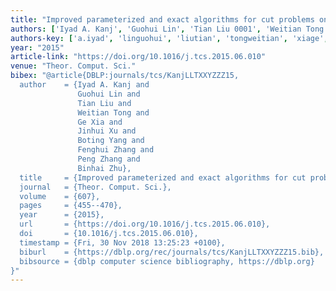 ```yaml
---
title: "Improved parameterized and exact algorithms for cut problems on trees"
authors: ['Iyad A. Kanj', 'Guohui Lin', 'Tian Liu 0001', 'Weitian Tong', 'Ge Xia', 'Jinhui Xu 0001', 'Boting Yang', 'Fenghui Zhang', 'Peng Zhang 0008', 'Binhai Zhu']
authors-key: ['a.iyad', 'linguohui', 'liutian', 'tongweitian', 'xiage', 'xujinhui', 'yangboting', 'zhangfenghui', 'zhangpeng', 'zhubinhai']
year: "2015"
article-link: "https://doi.org/10.1016/j.tcs.2015.06.010"
venue: "Theor. Comput. Sci."
bibex: "@article{DBLP:journals/tcs/KanjLLTXXYZZZ15,
  author    = {Iyad A. Kanj and
               Guohui Lin and
               Tian Liu and
               Weitian Tong and
               Ge Xia and
               Jinhui Xu and
               Boting Yang and
               Fenghui Zhang and
               Peng Zhang and
               Binhai Zhu},
  title     = {Improved parameterized and exact algorithms for cut problems on trees},
  journal   = {Theor. Comput. Sci.},
  volume    = {607},
  pages     = {455--470},
  year      = {2015},
  url       = {https://doi.org/10.1016/j.tcs.2015.06.010},
  doi       = {10.1016/j.tcs.2015.06.010},
  timestamp = {Fri, 30 Nov 2018 13:25:23 +0100},
  biburl    = {https://dblp.org/rec/journals/tcs/KanjLLTXXYZZZ15.bib},
  bibsource = {dblp computer science bibliography, https://dblp.org}
}"
---
```

